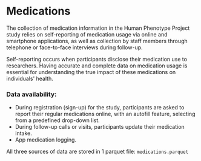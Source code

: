 # Medications

The collection of medication information in the Human Phenotype Project study relies on self-reporting of medication usage via online and smartphone applications, as well as collection by staff members through telephone or face-to-face interviews during follow-up.

Self-reporting occurs when participants disclose their medication use to researchers. Having accurate and complete data on medication usage is essential for understanding the true impact of these medications on individuals' health. 

### Data availability:
- During registration (sign-up) for the study, participants are asked to report their regular medications online, with an autofill feature, selecting from a predefined drop-down list.
- During follow-up calls or visits, participants update their medication intake.
- App medication logging.

All three sources of data are stored in 1 parquet file: `medications.parquet`
